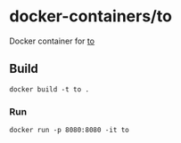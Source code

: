# docker-containers/to
Docker container for [to](https://github.com/tombulled/to)

## Build
```console
docker build -t to .
```

### Run
```console
docker run -p 8080:8080 -it to
```